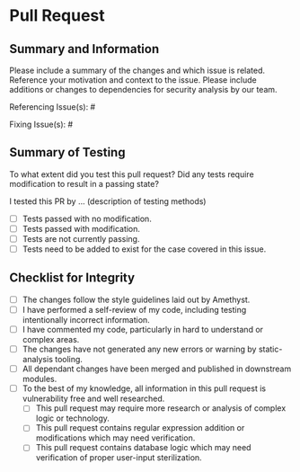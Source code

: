 # Pull Request

## Summary and Information

Please include a summary of the changes and which issue is related. Reference your motivation and context to the issue. Please include additions or changes to dependencies for security analysis by our team.

<!-- Fill in the issues related to this issue in their respective category. -->
Referencing Issue(s): #

Fixing Issue(s): #

## Summary of Testing

To what extent did you test this pull request? Did any tests require modification to result in a passing state?

I tested this PR by ... (description of testing methods)

- [ ] Tests passed with no modification.
- [ ] Tests passed with modification.
- [ ] Tests are not currently passing.
- [ ] Tests need to be added to exist for the case covered in this issue.

## Checklist for Integrity

- [ ] The changes follow the style guidelines laid out by Amethyst.
- [ ] I have performed a self-review of my code, including testing intentionally incorrect information.
- [ ] I have commented my code, particularly in hard to understand or complex areas.
- [ ] The changes have not generated any new errors or warning by static-analysis tooling.
- [ ] All dependant changes have been merged and published in downstream modules.
- [ ] To the best of my knowledge, all information in this pull request is vulnerability free and well researched.
  - [ ] This pull request may require more research or analysis of complex logic or technology.
  - [ ] This pull request contains regular expression addition or modifications which may need verification.
  - [ ] This pull request contains database logic which may need verification of proper user-input sterilization.
